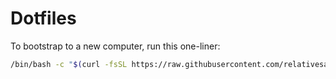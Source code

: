 # Dotfiles

To bootstrap to a new computer, run this one-liner:

```bash
/bin/bash -c "$(curl -fsSL https://raw.githubusercontent.com/relativesanity/dotfiles/refs/heads/v2-dev/bin/bootstrap.sh)"
```
